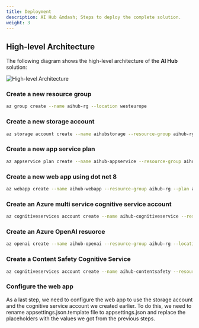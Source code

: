 ```yaml
---
title: Deployment
description: AI Hub &mdash; Steps to deploy the complete solution.
weight: 3
---
```


## High-level Architecture

The following diagram shows the high-level architecture of the **AI Hub** solution:

![High-level Architecture](/aihub/img/AI-Hub-HLD.png)

### Create a new resource group
```bash
az group create --name aihub-rg --location westeurope
```
### Create a new storage account
```bash
az storage account create --name aihubstorage --resource-group aihub-rg --location westeurope --sku Standard_LRS
```

### Create a new app service plan
```bash
az appservice plan create --name aihub-appservice --resource-group aihub-rg --sku S1
```

### Create a new web app using dot net 8
```bash
az webapp create --name aihub-webapp --resource-group aihub-rg --plan aihub-appservice --runtime "DOTNET|8.0"
```

### Create an Azure multi service cognitive service account
```bash
az cognitiveservices account create --name aihub-cognitiveservice --resource-group aihub-rg  --kind CognitiveServices --sku S0 --location westeurope --yes
```

### Create an Azure OpenAI resuorce
```bash
az openai create --name aihub-openai --resource-group aihub-rg --location westeurope
```

### Create a Content Safety Cognitive Service
```bash
az cognitiveservices account create --name aihub-contentsafety --resource-group aihub-rg --kind ContentSafety --sku F0 --location westeurope
```

### Configure the web app
As a last step, we need to configure the web app to use the storage account and the cognitive service account we created earlier. To do this, we need to rename appsettings.json.template file to appsettings.json and replace the placeholders with the values we got from the previous steps.